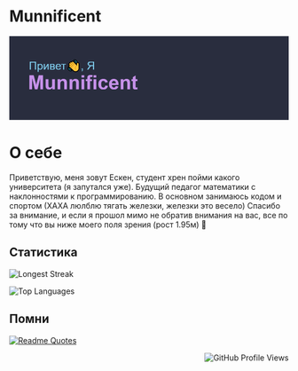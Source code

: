 
# Munnificent
![заголовок](https://github.com/munnificent/munnificent/blob/main/header.png)
# О себе
Приветствую, меня зовут Ескен, студент хрен пойми какого университета (я запутался уже). Будущий педагог математики с наклонностями к программированию. В основном занимаюсь кодом и спортом (ХАХА люлблю тягать железки, железки это весело)
Спасибо за внимание, и если я прошол мимо не обратив внимания на вас, все по тому что вы ниже моего поля зрения (рост 1.95м)  🤣
## Статистика
 ![Longest Streak](https://github-readme-streak-stats.herokuapp.com/?user=munnificent&theme=material-palenight)

![Top Languages](https://github-readme-stats.vercel.app/api/top-langs/?username=munnificent&layout=compact&langs_count=6&theme=material-palenight)

## Помни

[![Readme Quotes](https://quotes-github-readme.vercel.app/api?type=horizontal&theme=dark)](https://github.com/piyushsuthar/github-readme-quotes)

<div style="text-align: right">
    <img src="https://komarev.com/ghpvc/?username=munnificent" alt="GitHub Profile Views" />
</div>

